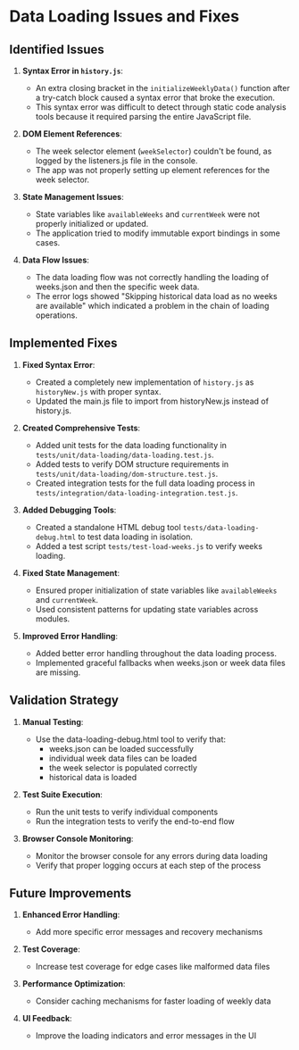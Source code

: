 # Data Loading Issues and Fixes

## Identified Issues

1. **Syntax Error in `history.js`**: 
   - An extra closing bracket in the `initializeWeeklyData()` function after a try-catch block caused a syntax error that broke the execution.
   - This syntax error was difficult to detect through static code analysis tools because it required parsing the entire JavaScript file.

2. **DOM Element References**:
   - The week selector element (`weekSelector`) couldn't be found, as logged by the listeners.js file in the console.
   - The app was not properly setting up element references for the week selector.

3. **State Management Issues**:
   - State variables like `availableWeeks` and `currentWeek` were not properly initialized or updated.
   - The application tried to modify immutable export bindings in some cases.

4. **Data Flow Issues**:
   - The data loading flow was not correctly handling the loading of weeks.json and then the specific week data.
   - The error logs showed "Skipping historical data load as no weeks are available" which indicated a problem in the chain of loading operations.

## Implemented Fixes

1. **Fixed Syntax Error**: 
   - Created a completely new implementation of `history.js` as `historyNew.js` with proper syntax.
   - Updated the main.js file to import from historyNew.js instead of history.js.

2. **Created Comprehensive Tests**:
   - Added unit tests for the data loading functionality in `tests/unit/data-loading/data-loading.test.js`.
   - Added tests to verify DOM structure requirements in `tests/unit/data-loading/dom-structure.test.js`.
   - Created integration tests for the full data loading process in `tests/integration/data-loading-integration.test.js`.

3. **Added Debugging Tools**:
   - Created a standalone HTML debug tool `tests/data-loading-debug.html` to test data loading in isolation.
   - Added a test script `tests/test-load-weeks.js` to verify weeks loading.

4. **Fixed State Management**:
   - Ensured proper initialization of state variables like `availableWeeks` and `currentWeek`.
   - Used consistent patterns for updating state variables across modules.

5. **Improved Error Handling**:
   - Added better error handling throughout the data loading process.
   - Implemented graceful fallbacks when weeks.json or week data files are missing.

## Validation Strategy

1. **Manual Testing**:
   - Use the data-loading-debug.html tool to verify that:
     - weeks.json can be loaded successfully
     - individual week data files can be loaded
     - the week selector is populated correctly
     - historical data is loaded

2. **Test Suite Execution**:
   - Run the unit tests to verify individual components
   - Run the integration tests to verify the end-to-end flow

3. **Browser Console Monitoring**:
   - Monitor the browser console for any errors during data loading
   - Verify that proper logging occurs at each step of the process

## Future Improvements

1. **Enhanced Error Handling**:
   - Add more specific error messages and recovery mechanisms

2. **Test Coverage**:
   - Increase test coverage for edge cases like malformed data files

3. **Performance Optimization**:
   - Consider caching mechanisms for faster loading of weekly data

4. **UI Feedback**:
   - Improve the loading indicators and error messages in the UI 